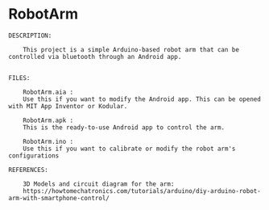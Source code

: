# RobotArm
 
    DESCRIPTION:

        This project is a simple Arduino-based robot arm that can be controlled via bluetooth through an Android app.


    FILES:

        RobotArm.aia :
        Use this if you want to modify the Android app. This can be opened with MIT App Inventor or Kodular.

        RobotArm.apk :
        This is the ready-to-use Android app to control the arm.

        RobotArm.ino :
        Use this if you want to calibrate or modify the robot arm's configurations

    REFERENCES:

        3D Models and circuit diagram for the arm:
        https://howtomechatronics.com/tutorials/arduino/diy-arduino-robot-arm-with-smartphone-control/